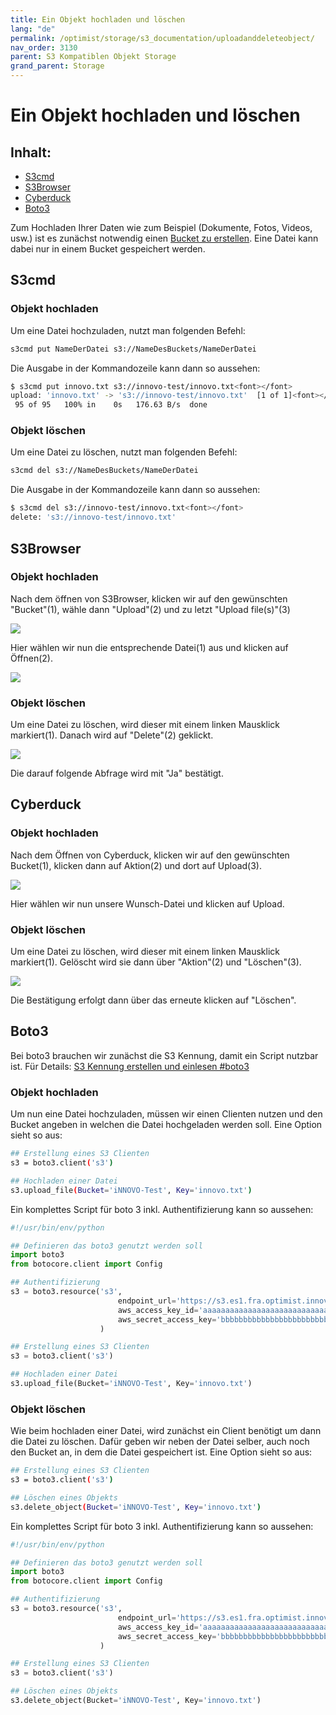 ```yaml
---
title: Ein Objekt hochladen und löschen
lang: "de"
permalink: /optimist/storage/s3_documentation/uploadanddeleteobject/
nav_order: 3130
parent: S3 Kompatiblen Objekt Storage
grand_parent: Storage
---
```


# Ein Objekt hochladen und löschen

## Inhalt:

- [S3cmd](#s3cmd)
- [S3Browser](#s3browser)
- [Cyberduck](#cyberduck)
- [Boto3](#boto3)

Zum Hochladen Ihrer Daten wie zum Beispiel (Dokumente, Fotos, Videos, usw.) ist es zunächst notwendig einen [Bucket zu erstellen](/optimist/storage/s3_documentation/createanddeletebucket/).
Eine Datei kann dabei nur in einem Bucket gespeichert werden.

## S3cmd

### Objekt hochladen

Um eine Datei hochzuladen, nutzt man folgenden Befehl:

```bash
s3cmd put NameDerDatei s3://NameDesBuckets/NameDerDatei
```

Die Ausgabe in der Kommandozeile kann dann so aussehen:

```bash
$ s3cmd put innovo.txt s3://innovo-test/innovo.txt<font></font>
upload: 'innovo.txt' -> 's3://innovo-test/innovo.txt'  [1 of 1]<font></font>
 95 of 95   100% in    0s   176.63 B/s  done
```

### Objekt löschen

Um eine Datei zu löschen, nutzt man folgenden Befehl:

```bash
s3cmd del s3://NameDesBuckets/NameDerDatei
```

Die Ausgabe in der Kommandozeile kann dann so aussehen:

```bash
$ s3cmd del s3://innovo-test/innovo.txt<font></font>
delete: 's3://innovo-test/innovo.txt'
```

## S3Browser

### Objekt hochladen

Nach dem öffnen von S3Browser, klicken wir auf den gewünschten "Bucket"(1), wähle dann "Upload"(2) und zu letzt "Upload file(s)"(3)

![](attachments/UploadAndDeleteObject1.png)

Hier wählen wir nun die entsprechende Datei(1) aus und klicken auf Öffnen(2).

![](attachments/UploadAndDeleteObject2.png)

### Objekt löschen

Um eine Datei zu löschen, wird dieser mit einem linken Mausklick markiert(1). Danach wird auf "Delete"(2) geklickt.

![](attachments/UploadAndDeleteObject3.png)

Die darauf folgende Abfrage wird mit "Ja" bestätigt.

## Cyberduck

### Objekt hochladen

Nach dem Öffnen von Cyberduck, klicken wir auf den gewünschten Bucket(1), klicken dann auf Aktion(2) und dort auf Upload(3).

![](attachments/UploadAndDeleteObject4.png)

Hier wählen wir nun unsere Wunsch-Datei und klicken auf Upload.

### Objekt löschen

Um eine Datei zu löschen, wird dieser mit einem linken Mausklick markiert(1). Gelöscht wird sie dann über "Aktion"(2) und "Löschen"(3).

![](attachments/UploadAndDeleteObject5.png)

Die Bestätigung erfolgt dann über das erneute klicken auf "Löschen".

## Boto3

Bei boto3 brauchen wir zunächst die S3 Kennung, damit ein Script nutzbar ist. Für Details: [S3 Kennung erstellen und einlesen #boto3](/optimist/storage/s3_documentation/createanduses3credentials/#boto3)

### Objekt hochladen

Um nun eine Datei hochzuladen, müssen wir einen Clienten nutzen und den Bucket angeben in welchen die Datei hochgeladen werden soll.
Eine Option sieht so aus:

```bash
## Erstellung eines S3 Clienten
s3 = boto3.client('s3')

## Hochladen einer Datei
s3.upload_file(Bucket='iNNOVO-Test', Key='innovo.txt')
```

Ein komplettes Script für boto 3 inkl. Authentifizierung kann so aussehen:

```python
#!/usr/bin/env/python

## Definieren das boto3 genutzt werden soll
import boto3
from botocore.client import Config

## Authentifizierung
s3 = boto3.resource('s3',
                        endpoint_url='https://s3.es1.fra.optimist.innovo.cloud',<font></font>
                        aws_access_key_id='aaaaaaaaaaaaaaaaaaaaaaaaaaaaaaaa',<font></font>
                        aws_secret_access_key='bbbbbbbbbbbbbbbbbbbbbbbbbbbbbbbbbb',<font></font>
                    )

## Erstellung eines S3 Clienten
s3 = boto3.client('s3')

## Hochladen einer Datei
s3.upload_file(Bucket='iNNOVO-Test', Key='innovo.txt')
```

### Objekt löschen

Wie beim hochladen einer Datei, wird zunächst ein Client benötigt um dann die Datei zu löschen.
Dafür geben wir neben der Datei selber, auch noch den Bucket an, in dem die Datei gespeichert ist.
Eine Option sieht so aus:

```bash
## Erstellung eines S3 Clienten
s3 = boto3.client('s3')

## Löschen eines Objekts
s3.delete_object(Bucket='iNNOVO-Test', Key='innovo.txt')
```

Ein komplettes Script für boto 3 inkl. Authentifizierung kann so aussehen:

```python
#!/usr/bin/env/python

## Definieren das boto3 genutzt werden soll
import boto3
from botocore.client import Config

## Authentifizierung
s3 = boto3.resource('s3',
                        endpoint_url='https://s3.es1.fra.optimist.innovo.cloud',
                        aws_access_key_id='aaaaaaaaaaaaaaaaaaaaaaaaaaaaaaaa',
                        aws_secret_access_key='bbbbbbbbbbbbbbbbbbbbbbbbbbbbbbbbbb',
                    )

## Erstellung eines S3 Clienten
s3 = boto3.client('s3')

## Löschen eines Objekts
s3.delete_object(Bucket='iNNOVO-Test', Key='innovo.txt')
```

